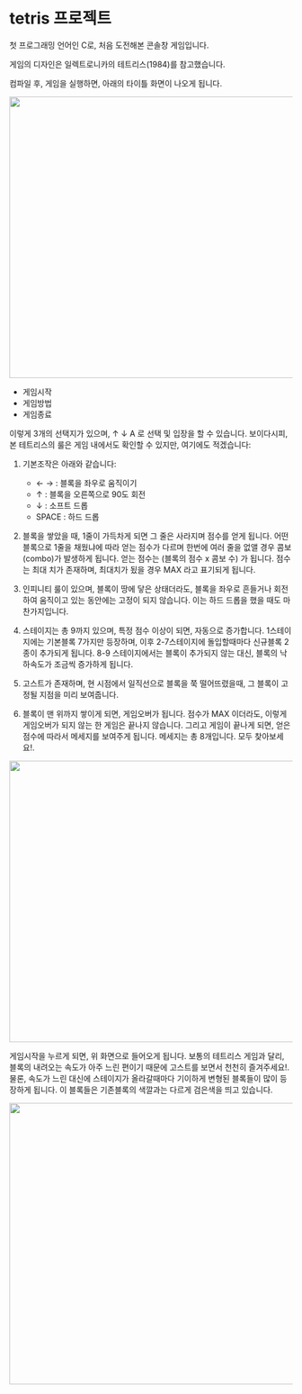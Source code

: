 # tetris 프로젝트

첫 프로그래밍 언어인 C로, 처음 도전해본 콘솔창 게임입니다. 

게임의 디자인은 일렉트로니카의 테트리스(1984)를 참고했습니다. 

컴파일 후, 게임을 실행하면, 아래의 타이틀 화면이 나오게 됩니다.

<img src="https://user-images.githubusercontent.com/50792697/163720902-bd2ce95f-c0a5-4c4e-8b16-a032ffa419e8.PNG" width='600' height='500'>

* 게임시작
* 게임방법
* 게임종료

이렇게 3개의 선택지가 있으며, ↑ ↓ A  로 선택 및 입장을 할 수 있습니다. 보이다시피, 본 테트리스의 룰은 게임 내에서도 확인할 수 있지만, 여기에도 적겠습니다:

1. 기본조작은 아래와 같습니다:

   * ← →   : 블록을 좌우로 움직이기
   *  ↑    : 블록을 오른쪽으로 90도 회전
   *  ↓    : 소프트 드롭
   * SPACE : 하드 드롭 

2. 블록을 쌓았을 때, 1줄이 가득차게 되면 그 줄은 사라지며 점수를 얻게 됩니다. 어떤 블록으로 1줄을 채웠냐에 따라 얻는 점수가 다르며 한번에 여러 줄을 없앨 경우 콤보(combo)가 발생하게 됩니다. 얻는 점수는 (블록의 점수 x 콤보 수) 가 됩니다. 점수는 최대 치가 존재하며, 최대치가 됬을 경우 MAX 라고 표기되게 됩니다.

3. 인피니티 룰이 있으며, 블록이 땅에 닿은 상태더라도, 블록을 좌우로 흔들거나 회전하여 움직이고 있는 동안에는 고정이 되지 않습니다. 이는 하드 드롭을 했을 때도 마찬가지입니다.

4. 스테이지는 총 9까지 있으며, 특정 점수 이상이 되면, 자동으로 증가합니다. 1스테이지에는 기본블록 7가지만 등장하며, 이후 2-7스테이지에 돌입할때마다 신규블록 2종이 추가되게 됩니다. 8-9 스테이지에서는 블록이 추가되지 않는 대신, 블록의 낙하속도가 조금씩 증가하게 됩니다. 

5. 고스트가 존재하며, 현 시점에서 일직선으로 블록을 쭉 떨어뜨렸을때, 그 블록이 고정될 지점을 미리 보여줍니다.

6. 블록이 맨 위까지 쌓이게 되면, 게임오버가 됩니다. 점수가 MAX 이더라도, 이렇게 게임오버가 되지 않는 한 게임은 끝나지 않습니다. 그리고 게임이 끝나게 되면, 얻은 점수에 따라서 메세지를 보여주게 됩니다. 메세지는 총 8개입니다. 모두 찾아보세요!.

<img src="https://user-images.githubusercontent.com/50792697/163721324-88d3c81b-480a-4d2a-a4e9-ff7e213a0606.PNG" width='600' height='500'>

게임시작을 누르게 되면, 위 화면으로 들어오게 됩니다. 보통의 테트리스 게임과 달리, 블록의 내려오는 속도가 아주 느린 편이기 때문에  고스트를 보면서 천천히 즐겨주세요!. 물론, 속도가 느린 대신에 스테이지가 올라갈때마다 기이하게 변형된 블록들이 많이 등장하게 됩니다. 이 블록들은 기존블록의 색깔과는 다르게 검은색을 띄고 있습니다.

<img src="https://user-images.githubusercontent.com/50792697/163720521-c59e65a0-9fc1-48a4-af66-93e8d98151c5.PNG" width='600' height='500'>



